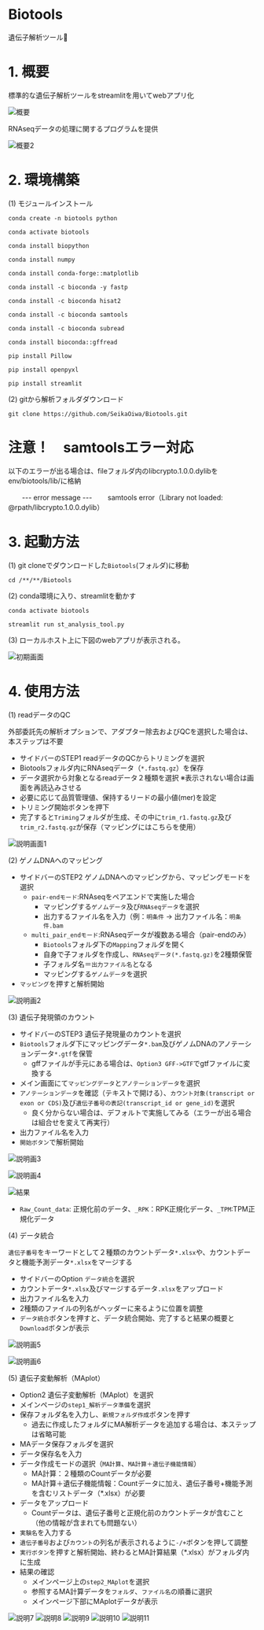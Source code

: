 # Biotools
遺伝子解析ツール🧰

# 1. 概要

標準的な遺伝子解析ツールをstreamlitを用いてwebアプリ化

![概要](./file/main.png)

RNAseqデータの処理に関するプログラムを提供

![概要2](./file/images.png)

# 2. 環境構築

(1) モジュールインストール

`conda create -n biotools python`

`conda activate biotools`

`conda install biopython`

`conda install numpy`

`conda install conda-forge::matplotlib`

`conda install -c bioconda -y fastp`

`conda install -c bioconda hisat2`

`conda install -c bioconda samtools`

`conda install -c bioconda subread`

`conda install bioconda::gffread`

`pip install Pillow`

`pip install openpyxl`

`pip install streamlit`

(2) gitから解析フォルダダウンロード

`git clone https://github.com/SeikaOiwa/Biotools.git`

# 注意！　samtoolsエラー対応

以下のエラーが出る場合は、fileフォルダ内のlibcrypto.1.0.0.dylibをenv/biotools/lib/に格納

　　--- error message --- 　　samtools error（Library not loaded: @rpath/libcrypto.1.0.0.dylib）

# 3. 起動方法

(1) git cloneでダウンロードした`Biotools`(フォルダ)に移動

`cd /**/**/Biotools`

(2) conda環境に入り、streamlitを動かす

`conda activate biotools`

`streamlit run st_analysis_tool.py`

(3) ローカルホスト上に下図のwebアプリが表示される。

![初期画面](./file/images2.png)

# 4. 使用方法

(1) readデータのQC

外部委託先の解析オプションで、アダプター除去およびQCを選択した場合は、本ステップは不要

- サイドバーのSTEP1 readデータのQCからトリミングを選択
- Biotoolsフォルダ内にRNAseqデータ（`*.fastq.gz`）を保存
- データ選択から対象となるreadデータ２種類を選択 ※表示されない場合は画面を再読込みさせる
- 必要に応じて品質管理値、保持するリードの最小値(mer)を設定
- トリミング開始ボタンを押下
- 完了すると`Triming`フォルダが生成、その中に`trim_r1.fastq.gz`及び`trim_r2.fastq.gz`が保存（マッピングにはこちらを使用）

![説明画面1](./file/triming.png)

(2) ゲノムDNAへのマッピング

- サイドバーのSTEP2 ゲノムDNAへのマッピングから、マッピングモードを選択
    - `pair-endモード`:RNAseqをペアエンドで実施した場合
        - マッピングする`ゲノムデータ`及び`RNAseqデータ`を選択
        - 出力するファイル名を入力（例：`明条件` -> 出力ファイル名：`明条件.bam`
    - `multi_pair_endモード`:RNAseqデータが複数ある場合（pair-endのみ）
        - `Biotools`フォルダ下の`Mapping`フォルダを開く
        - 自身で子フォルダを作成し、`RNAseqデータ(*.fastq.gz)`を2種類保管
        - 子フォルダ名＝`出力ファイル名`となる
        - マッピングする`ゲノムデータ`を選択
- `マッピング`を押すと解析開始

![説明画2](./file/mapping.png)

(3) 遺伝子発現領のカウント

- サイドバーのSTEP3 遺伝子発現量のカウントを選択
- `Biotools`フォルダ下にマッピングデータ`*.bam`及びゲノムDNAのアノテーションデータ`*.gtf`を保管
    - gffファイルが手元にある場合は、`Option3 GFF->GTF`でgtfファイルに変換する
- メイン画面にて`マッピングデータ`と`アノテーションデータ`を選択
- `アノテーションデータ`を確認（テキストで開ける）、`カウント対象(transcript or exon or CDS)`及び`遺伝子番号の表記(transcript_id or gene_id)`を選択
    - 良く分からない場合は、デフォルトで実施してみる（エラーが出る場合は組合せを変えて再実行）
- 出力ファイル名を入力
- `開始ボタン`で解析開始

![説明画3](./file/count1.png)

![説明画4](./file/count2.png)

![結果](./file/count3.png)
- `Raw_Count_data`: 正規化前のデータ、`_RPK`：RPK正規化データ、`_TPM`:TPM正規化データ

(4) データ統合

`遺伝子番号`をキーワードとして２種類のカウントデータ`*.xlsx`や、カウントデータと機能予測データ`*.xlsx`をマージする

- サイドバーのOption `データ統合`を選択
- カウントデータ`*.xlsx`及びマージするデータ`.xlsx`をアップロード
- 出力ファイル名を入力
- 2種類のファイルの列名がヘッダーに来るように位置を調整
- `データ統合`ボタンを押すと、データ統合開始、完了すると結果の概要と`Download`ボタンが表示

![説明画5](./file/merge.png)

![説明画6](./file/merge2.png)

(5) 遺伝子変動解析（MAplot）

- Option2 遺伝子変動解析（MAplot）を選択
- メインページの`step1_解析データ準備`を選択
- 保存フォルダ名を入力し、`新規フォルダ作成`ボタンを押す
    - 過去に作成したフォルダにMA解析データを追加する場合は、本ステップは省略可能
- MAデータ保存フォルダを選択
- データ保存名を入力
- データ作成モードの選択（`MA計算`、`MA計算＋遺伝子機能情報`）
    - MA計算：２種類のCountデータが必要
    - MA計算＋遺伝子機能情報：Countデータに加え、遺伝子番号+機能予測を含むリストデータ（*.xlsx）が必要
- データをアップロード
    - Countデータは、遺伝子番号と正規化前のカウントデータが含むこと（他の情報が含まれても問題ない）
- `実験名`を入力する
- `遺伝子番号`および`カウント`の列名が表示されるように`-/+`ボタンを押して調整
- `実行ボタン`を押すと解析開始、終わるとMA計算結果（*.xlsx）がフォルダ内に生成
- 結果の確認
    - メインページ上の`step2_MAplot`を選択
    - 参照するMA計算データを`フォルダ`、`ファイル名`の順番に選択
    - メインページ下部にMAplotデータが表示

![説明7](./file/ma1.png)
![説明8](./file/ma2.png)
![説明9](./file/ma3.png)
![説明10](./file/ma4.png)
![説明11](./file/ma5.png)









